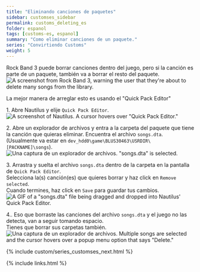 ```yaml
---
title: "Eliminando canciones de paquetes"
sidebar: customses_sidebar
permalink: customs_deleting_es
folder: espanol
tags: [customs-es, espanol]
summary: "Como eliminar canciones de un paquete."
series: "Convirtiendo Customs"
weight: 5
---
```


Rock Band 3 puede borrar canciones dentro del juego, pero si la canción es parte de un paquete, también va a borrar el resto del paquete.  
![A screenshot from Rock Band 3, warning the user that they're about to delete many songs from the library.](https://rb3pc.milohax.org/images/xtra/customs/rb3delwarnes.png "Delete song")

La mejor manera de arreglar esto es usando el "Quick Pack Editor"

1\. Abre Nautilus y elije `Quick Pack Editor`.  
![A screenshot of Nautilus. A cursor hovers over "Quick Pack Editor."](https://rb3pc.milohax.org/images/xtra/customs/nautilushomepack.png "Nautilus")

2\. Abre un explorador de archivos y entra a la carpeta del paquete que tiene la canción que quieras eliminar. Encuentra el archivo `songs.dta`.  
(Usualmente va estar en `dev_hdd0\game\BLUS30463\USRDIR\[PACKNAME]\songs`).
![Una captura de un explorador de archivos. "songs.dta" is selected.](https://rb3pc.milohax.org/images/xtra/customs/findfolder.png "songs")

3\. Arrastra y suelta el archivo `songs.dta` dentro de la carpeta en la pantalla de `Quick Pack Editor`.  
Selecciona la(s) canción(es) que quieres borrar y haz click en `Remove selected`.  
Cuando termines, haz click en `Save` para guardar tus cambios.  
![A GIF of a "songs.dta" file being dragged and dropped into Nautilus' Quick Pack Editor.](https://rb3pc.milohax.org/images/xtra/customs/nautiluspackdrag.gif "Quick Pack Editor")

4.\. Eso que borraste las canciones del archivo `songs.dta` y el juego no las detecta, van a seguir tomando espacio.  
Tienes que borrar sus carpetas también.  
![Una captura de un explorador de archivos. Multiple songs are selected and the cursor hovers over a popup menu option that says "Delete."](https://rb3pc.milohax.org/images/xtra/customs/packdelfolderes.png "songs")

{% include custom/series_customses_next.html %}

{% include links.html %}